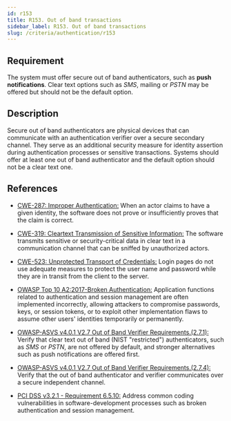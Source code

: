 ```yaml
---
id: r153
title: R153. Out of band transactions
sidebar_label: R153. Out of band transactions
slug: /criteria/authentication/r153
---
```


## Requirement

The system must offer secure out of band authenticators, such as **push
notifications**.
Clear text options such as *SMS*, mailing or *PSTN* may be offered but should
not be the default option.

## Description

Secure out of band authenticators are physical devices that can communicate
with an authentication verifier over a secure secondary channel.
They serve as an additional security measure for identity assertion during
authentication processes or sensitive transactions.
Systems should offer at least one out of band authenticator and the default
option should not be a clear text one.

## References

- [CWE-287: Improper Authentication:](https://cwe.mitre.org/data/definitions/287.html)
When an actor claims to have a given identity,
the software does not prove or insufficiently proves that the claim is correct.

- [CWE-319: Cleartext Transmission of Sensitive Information:](https://cwe.mitre.org/data/definitions/319.html)
The software transmits sensitive or security-critical data in clear text in a
communication channel that can be sniffed by unauthorized actors.

- [CWE-523: Unprotected Transport of Credentials:](https://cwe.mitre.org/data/definitions/523.html)
Login pages do not use adequate measures to protect the user name and password
while they are in transit from the client to the server.

- [OWASP Top 10 A2:2017-Broken Authentication:](https://owasp.org/www-project-top-ten/OWASP_Top_Ten_2017/Top_10-2017_A2-Broken_Authentication)
Application functions related to authentication and session management are
often implemented incorrectly,
allowing attackers to compromise passwords, keys, or session tokens,
or to exploit other implementation flaws to assume other users' identities
temporarily or permanently.

- [OWASP-ASVS v4.0.1 V2.7 Out of Band Verifier Requirements.(2.7.1):](https://owasp.org/www-project-application-security-verification-standard/)
Verify that clear text out of band (NIST "restricted") authenticators,
such as *SMS* or *PSTN*, are not offered by default,
and stronger alternatives such as push notifications are offered first.

- [OWASP-ASVS v4.0.1 V2.7 Out of Band Verifier Requirements.(2.7.4):](https://owasp.org/www-project-application-security-verification-standard/)
Verify that the out of band authenticator and verifier communicates over a
secure independent channel.

- [PCI DSS v3.2.1 - Requirement 6.5.10:](https://www.pcisecuritystandards.org/documents/PCI_DSS_v3-2-1.pdf)
Address common coding vulnerabilities in software-development processes such as
broken authentication and session management.
